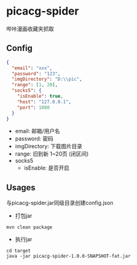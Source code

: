 # picacg-spider
哔咔漫画收藏夹抓取

## Config
```json
{
  "email": "xxx",
  "password": "123",
  "imgDirectory": "D:\\pic",
  "range": [1, 20],
  "socks5": {
    "isEnable": true,
    "host": "127.0.0.1",
    "port": 1080
  }
}
```
- email: 邮箱/用户名
- password: 密码
- imgDirectory: 下载图片目录
- range: 旧到新 1~20页 (闭区间)
- socks5
    - isEnable: 是否开启

## Usages
与picacg-spider.jar同级目录创建config.json

- 打包jar
~~~shell
mvn clean package
~~~
- 执行jar
```shell script
cd target
java -jar picacg-spider-1.0.0-SNAPSHOT-fat.jar
```
